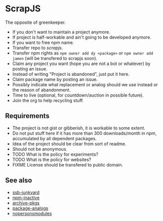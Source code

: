 # ScrapJS

The opposite of greenkeeper.

* If you don't want to maintain a project anymore.
* If project is half-workable and ain't going to be developed anymore.
* If you want to free npm name.
* Transfer repo to _scrapjs_.
* Transfer npm rights as `npm owner add dy <package>` or `npm owner add jamen` (will be transfered to scrapjs soon).
* Claim any project you want (hope you are not a bot or whatever) by posting an issue.
* Instead of writing "Project is abandoned", just put it here.
* Claim package name by posting an issue.
* Possibly indicate what replacement or analog should we use instead or the reason of abandonment.
* Time to live (optional, for countdown/auction in possible future).
* Join the org to help recycling stuff.

## Requirements

* The project is not gist or gibberish, it is workable to some extent.
* Do not put stuff here if it has more than 300 downloads/month in npm, accumulated by all dependent packages.
* Idea of the project should be clear from sort of readme.
* Should not be anonymous.
* TODO What is the policy for experiments?
* TODO What is the policy for websites?
* FIXME License should be transfered to public domain.


## See also

* [ssb-junkyard](https://github.com/ssb-junkyard/junkyard)
* [npm-inactive](https://github.com/jamen/npm-inactive)
* [archive-pkgs](https://github.com/archive-pkgs)
* [package-analogs](https://github.com/dy/package-analogs)
* [nopersonsmodules](https://www.npmjs.com/~nopersonsmodules)
